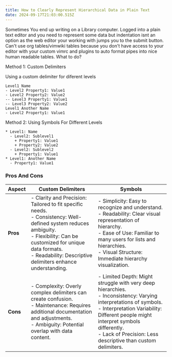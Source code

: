 ```yaml
---
title: How to Clearly Represent Hierarchical Data in Plain Text
date: 2024-09-17T21:03:00.515Z
---
```

S﻿ometimes You end up writing on a Library computer. Logged into a plain text editor and you need to represent some data but indentation isnt an option as the web editor your working with jumps you to the submit button. Can't use org tables/vimwiki tables because you don't have access to your editor with your custom vimrc and plugins to auto format pipes into nice human readable tables. What to do?

M﻿ethod 1: Custom Delimiters

U﻿sing a custom delimiter for diferent levels

```
Level1 Name
- Level2 Property1: Value1
- Level2 Property2: Value2
-- Level3 Property1: Value1
-- Level3 Property2: Value2
Level1 Another Name
- Level2 Property1: Value1
```

M﻿ethod 2:  Using Symbols For Different Levels

```
* Level1: Name
  - Level2: Sublevel1
    + Property1: Value1
    + Property2: Value2
  - Level2: Sublevel2
    + Property1: Value1
* Level1: Another Name
  - Property1: Value1
```

###  Pros And Cons

| **Aspect** | **Custom Delimiters**                                                                                                                                                                                                                                 | **Symbols**                                                                                                                                                                                                                                                                        |
| ---------- | ----------------------------------------------------------------------------------------------------------------------------------------------------------------------------------------------------------------------------------------------------- | ---------------------------------------------------------------------------------------------------------------------------------------------------------------------------------------------------------------------------------------------------------------------------------- |
| **Pros**   | \- Clarity and Precision: Tailored to fit specific needs. <br> - Consistency: Well-defined system reduces ambiguity. <br> - Flexibility: Can be customized for unique data formats. <br> - Readability: Descriptive delimiters enhance understanding. | \- Simplicity: Easy to recognize and understand. <br> - Readability: Clear visual representation of hierarchy. <br> - Ease of Use: Familiar to many users for lists and hierarchies. <br> - Visual Structure: Immediate hierarchy visualization.                                   |
| **Cons**   | \- Complexity: Overly complex delimiters can create confusion. <br> - Maintenance: Requires additional documentation and adjustments. <br> - Ambiguity: Potential overlap with data content.                                                          | \- Limited Depth: Might struggle with very deep hierarchies. <br> - Inconsistency: Varying interpretations of symbols. <br> - Interpretation Variability: Different people might interpret symbols differently. <br> - Lack of Precision: Less descriptive than custom delimiters. |